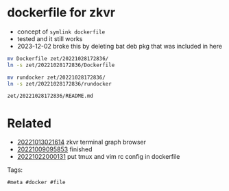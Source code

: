 # dockerfile for zkvr

- concept of `symlink dockerfile`
- tested and it still works
- 2023-12-02 broke this by deleting bat deb pkg that was included in here

```sh
mv Dockerfile zet/20221028172836/
ln -s zet/20221028172836/Dockerfile

mv rundocker zet/20221028172836/
ln -s zet/20221028172836/rundocker

```

` zet/20221028172836/README.md `

# Related

- [20221013021614](/zet/20221013021614/README.md) zkvr terminal graph browser
- [20221009095853](/zet/20221009095853/README.md) finished
- [20221022000131](/zet/20221022000131/README.md) put tmux and vim rc config in dockerfile

Tags:

    #meta #docker #file
